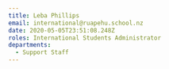 ```yaml
---
title: Leba Phillips
email: international@ruapehu.school.nz
date: 2020-05-05T23:51:08.248Z
roles: International Students Administrator
departments:
  - Support Staff
---
```


